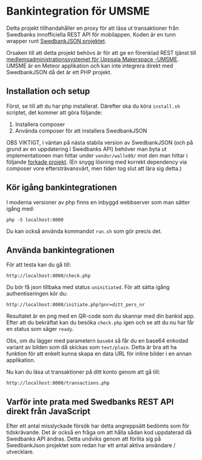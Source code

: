 # Bankintegration för UMSME

Detta projekt tillhandahåller en proxy för att läsa ut transaktioner från Swedbanks innofficiella REST API för mobilappen. Koden är en tunn wrapper runt 
[SwedbankJSON projektet](https://github.com/walle89/SwedbankJson).

Orsaken till att detta projekt behövs är för att ge en förenklad REST tjänst till [medlemsadministrationssystemet för Uppsala Makerspace -UMSME](https://github.com/uppsala-makerspace/umsme). UMSME är en Meteor applikation och kan inte integrera direkt med SwedbankJSON då det är ett PHP projekt.

## Installation och setup
Först, se till att du har php installerat. Därefter ska du köra `install.sh` scriptet, det kommer att göra följande:

1. Installera composer
2. Använda composer för att installera SwedbankJSON

OBS VIKTIGT, i väntan på nästa stabila version av SwedbankJSON (och på grund av en uppdatering i Swedbanks API) behöver man byta ut implementationen man hittar under `vendor/walle89/` mot den man hittar i följande [forkade projekt](https://github.com/matthiaspalmer/SwedbankJson/tree/pre-alpha-1.0.0). (En snygg lösning med korrekt dependency via composer vore eftersträvansvärt, men tiden tog slut att lära sig detta.)

## Kör igång bankintegrationen
I moderna versioner av php finns en inbyggd webbserver som man sätter igång med:

    php -S localhost:8000

Du kan också använda kommandot `run.sh` som gör precis det.

## Använda bankintegrationen

För att testa kan du gå till:

    http://localhost:8000/check.php

Du bör få json tillbaka med status `uninitiated`. För att sätta igång authentiseringen kör du:

    http://localhost:8000/initiate.php?pnr=ditt_pers_nr

Resultatet är en png med en QR-code som du skannar med din bankid app. Efter att du bekräftat kan du besöka `check.php` igen och se att du nu har får en status som säger `ready`.

Obs, om du lägger med parametern `base64` så får du en base64 enkodad variant av bilden som då skickas som `text/plain`. Detta är bra att ha funktion för att enkelt kunna skapa en data URL för inline bilder i en annan applikation.

Nu kan du läsa ut transaktioner på ditt konto genom att gå till:

    http://localhost:8000/transactions.php

## Varför inte prata med Swedbanks REST API direkt från JavaScript
Efter ett antal misslyckade försök har detta angreppsätt bedömts som för tidskrävande. Det är också en fråga om att hålla sådan kod uppdaterad då Swedbanks API ändras. Detta undviks genom att förlita sig på SwedbankJson projektet som redan har ett antal aktiva användare / utvecklare.